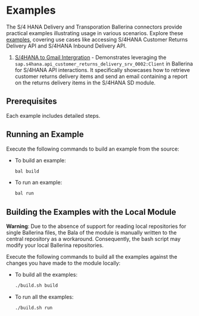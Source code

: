 # Examples

The S/4 HANA Delivery and Transporation Ballerina connectors provide practical examples illustrating usage in various
scenarios. Explore
these [examples](https://github.com/ballerina-platform/module-ballerinax-sap.s4hana.delivery/tree/main/examples), covering
use cases like accessing S/4HANA Customer Returns Delivery API and S/4HANA Inbound Delivery API.

1. [S/4HANA to Gmail Intergration](https://github.com/ballerina-platform/module-ballerinax-sap.s4hana.delivery/tree/main/examples/returns-from-sap) -
   Demonstrates leveraging the `sap.s4hana.api_customer_returns_delivery_srv_0002:Client` in Ballerina for S/4HANA API interactions. It
   specifically showcases how to retrieve customer returns delivery items and send an email containing a report on the returns delivery items
   in the S/4HANA SD module.

## Prerequisites

Each example includes detailed steps.

## Running an Example

Execute the following commands to build an example from the source:

* To build an example:

    ```bash
    bal build
    ```

* To run an example:

    ```bash
    bal run
    ```

## Building the Examples with the Local Module

**Warning**: Due to the absence of support for reading local repositories for single Ballerina files, the Bala of the
module is manually written to the central repository as a workaround. Consequently, the bash script may modify your
local Ballerina repositories.

Execute the following commands to build all the examples against the changes you have made to the module locally:

* To build all the examples:

    ```bash
    ./build.sh build
    ```

* To run all the examples:

    ```bash
    ./build.sh run
    ```